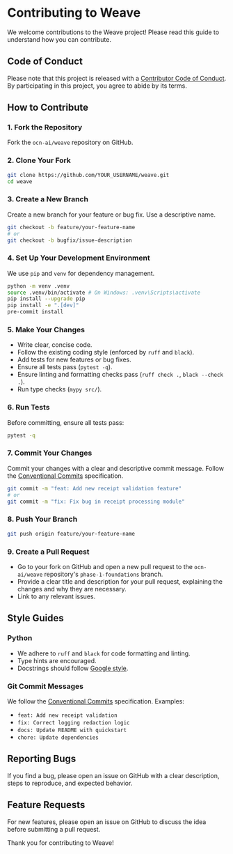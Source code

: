 # Contributing to Weave

We welcome contributions to the Weave project! Please read this guide to understand how you can contribute.

## Code of Conduct

Please note that this project is released with a [Contributor Code of Conduct](CODE_OF_CONDUCT.md). By participating in this project, you agree to abide by its terms.

## How to Contribute

### 1. Fork the Repository

Fork the `ocn-ai/weave` repository on GitHub.

### 2. Clone Your Fork

```bash
git clone https://github.com/YOUR_USERNAME/weave.git
cd weave
```

### 3. Create a New Branch

Create a new branch for your feature or bug fix. Use a descriptive name.

```bash
git checkout -b feature/your-feature-name
# or
git checkout -b bugfix/issue-description
```

### 4. Set Up Your Development Environment

We use `pip` and `venv` for dependency management.

```bash
python -m venv .venv
source .venv/bin/activate # On Windows: .venv\Scripts\activate
pip install --upgrade pip
pip install -e ".[dev]"
pre-commit install
```

### 5. Make Your Changes

- Write clear, concise code.
- Follow the existing coding style (enforced by `ruff` and `black`).
- Add tests for new features or bug fixes.
- Ensure all tests pass (`pytest -q`).
- Ensure linting and formatting checks pass (`ruff check .`, `black --check .`).
- Run type checks (`mypy src/`).

### 6. Run Tests

Before committing, ensure all tests pass:

```bash
pytest -q
```

### 7. Commit Your Changes

Commit your changes with a clear and descriptive commit message. Follow the [Conventional Commits](https://www.conventionalcommits.org/en/v1.0.0/) specification.

```bash
git commit -m "feat: Add new receipt validation feature"
# or
git commit -m "fix: Fix bug in receipt processing module"
```

### 8. Push Your Branch

```bash
git push origin feature/your-feature-name
```

### 9. Create a Pull Request

- Go to your fork on GitHub and open a new pull request to the `ocn-ai/weave` repository's `phase-1-foundations` branch.
- Provide a clear title and description for your pull request, explaining the changes and why they are necessary.
- Link to any relevant issues.

## Style Guides

### Python

- We adhere to `ruff` and `black` for code formatting and linting.
- Type hints are encouraged.
- Docstrings should follow [Google style](https://google.github.io/styleguide/pyguide.html#38-comments-and-docstrings).

### Git Commit Messages

We follow the [Conventional Commits](https://www.conventionalcommits.org/en/v1.0.0/) specification. Examples:

- `feat: Add new receipt validation`
- `fix: Correct logging redaction logic`
- `docs: Update README with quickstart`
- `chore: Update dependencies`

## Reporting Bugs

If you find a bug, please open an issue on GitHub with a clear description, steps to reproduce, and expected behavior.

## Feature Requests

For new features, please open an issue on GitHub to discuss the idea before submitting a pull request.

Thank you for contributing to Weave!
